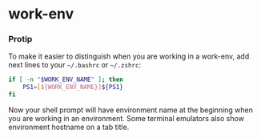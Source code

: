 # work-env


### Protip
To make it easier to distinguish when you are working in a work-env, add next lines to your `~/.bashrc` or `~/.zshrc`:

```bash
if [ -n "$WORK_ENV_NAME" ]; then
    PS1=[${WORK_ENV_NAME}]${PS1}
fi
```
Now your shell prompt will have environment name at the beginning when you are working in an environment. Some terminal emulators also show environment hostname on a tab title.

